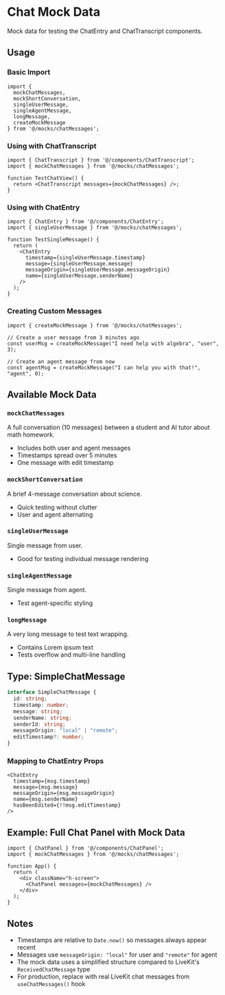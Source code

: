 # Chat Mock Data

Mock data for testing the ChatEntry and ChatTranscript components.

## Usage

### Basic Import

```tsx
import { 
  mockChatMessages, 
  mockShortConversation,
  singleUserMessage,
  singleAgentMessage,
  longMessage,
  createMockMessage 
} from '@/mocks/chatMessages';
```

### Using with ChatTranscript

```tsx
import { ChatTranscript } from '@/components/ChatTranscript';
import { mockChatMessages } from '@/mocks/chatMessages';

function TestChatView() {
  return <ChatTranscript messages={mockChatMessages} />;
}
```

### Using with ChatEntry

```tsx
import { ChatEntry } from '@/components/ChatEntry';
import { singleUserMessage } from '@/mocks/chatMessages';

function TestSingleMessage() {
  return (
    <ChatEntry
      timestamp={singleUserMessage.timestamp}
      message={singleUserMessage.message}
      messageOrigin={singleUserMessage.messageOrigin}
      name={singleUserMessage.senderName}
    />
  );
}
```

### Creating Custom Messages

```tsx
import { createMockMessage } from '@/mocks/chatMessages';

// Create a user message from 3 minutes ago
const userMsg = createMockMessage("I need help with algebra", "user", 3);

// Create an agent message from now
const agentMsg = createMockMessage("I can help you with that!", "agent", 0);
```

## Available Mock Data

### `mockChatMessages`
A full conversation (10 messages) between a student and AI tutor about math homework.
- Includes both user and agent messages
- Timestamps spread over 5 minutes
- One message with edit timestamp

### `mockShortConversation`
A brief 4-message conversation about science.
- Quick testing without clutter
- User and agent alternating

### `singleUserMessage`
Single message from user.
- Good for testing individual message rendering

### `singleAgentMessage`
Single message from agent.
- Test agent-specific styling

### `longMessage`
A very long message to test text wrapping.
- Contains Lorem ipsum text
- Tests overflow and multi-line handling

## Type: SimpleChatMessage

```typescript
interface SimpleChatMessage {
  id: string;
  timestamp: number;
  message: string;
  senderName: string;
  senderId: string;
  messageOrigin: "local" | "remote";
  editTimestamp?: number;
}
```

### Mapping to ChatEntry Props

```tsx
<ChatEntry
  timestamp={msg.timestamp}
  message={msg.message}
  messageOrigin={msg.messageOrigin}
  name={msg.senderName}
  hasBeenEdited={!!msg.editTimestamp}
/>
```

## Example: Full Chat Panel with Mock Data

```tsx
import { ChatPanel } from '@/components/ChatPanel';
import { mockChatMessages } from '@/mocks/chatMessages';

function App() {
  return (
    <div className="h-screen">
      <ChatPanel messages={mockChatMessages} />
    </div>
  );
}
```

## Notes

- Timestamps are relative to `Date.now()` so messages always appear recent
- Messages use `messageOrigin: "local"` for user and `"remote"` for agent
- The mock data uses a simplified structure compared to LiveKit's `ReceivedChatMessage` type
- For production, replace with real LiveKit chat messages from `useChatMessages()` hook
